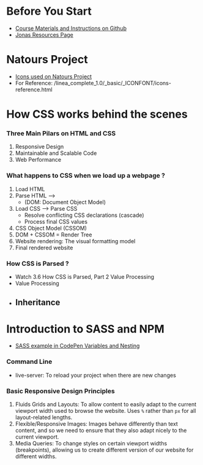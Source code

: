 # Before You Start

- [Course Materials and Instructions on Github](https://github.com/jonasschmedtmann/advanced-css-course)
- [Jonas Resources Page](http://codingheroes.io/resources/)

# Natours Project

- [Icons used on Natours Project](https://linea.io/)
- For Reference: /linea_complete_1.0/\_basic/\_ICONFONT/icons-reference.html

# How CSS works behind the scenes

### Three Main Pilars on HTML and CSS

1. Responsive Design
2. Maintainable and Scalable Code
3. Web Performance

### What happens to CSS when we load up a webpage ?

1. Load HTML
2. Parse HTML -->
   - (DOM: Document Object Model)
3. Load CSS --> Parse CSS
   - Resolve conflicting CSS declarations (cascade)
   - Process final CSS values
4. CSS Object Model (CSSOM)
5. DOM + CSSOM = Render Tree
6. Website rendering: The visual formatting model
7. Final rendered website

### How CSS is Parsed ?

- Watch 3.6 How CSS is Parsed, Part 2 Value Processing
- Value Processing
- ## Inheritance

# Introduction to SASS and NPM

- [SASS example in CodePen Variables and Nesting](https://codepen.io/hudson21/pen/xxVVBgq?editors=1100)

### Command Line

- live-server: To reload your project when there are new changes

### Basic Responsive Design Principles

1. Fluids Grids and Layouts: To allow content to easily adapt to the current viewport width used to browse the website. Uses `%` rather than `px` for all layout-related lengths.
2. Flexible/Responsive Images: Images behave differently than text content, and so we need to ensure that they also adapt nicely to the current viewport.
3. Media Queries: To change styles on certain viewport widths (breakpoints), allowing us to create different version of our website for different widths.
